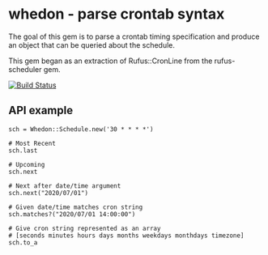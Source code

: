 # whedon - parse crontab syntax

The goal of this gem is to parse a crontab timing specification and produce an
object that can be queried about the schedule.

This gem began as an extraction of Rufus::CronLine from the rufus-scheduler gem.

[![Build Status](https://travis-ci.org/bwthomas/whedon.png)](https://travis-ci.org/bwthomas/whedon)

## API example

```
sch = Whedon::Schedule.new('30 * * * *')

# Most Recent
sch.last

# Upcoming
sch.next

# Next after date/time argument
sch.next("2020/07/01")

# Given date/time matches cron string
sch.matches?("2020/07/01 14:00:00")

# Give cron string represented as an array
# [seconds minutes hours days months weekdays monthdays timezone]
sch.to_a
```
